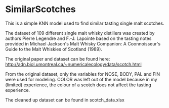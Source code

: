 # SimilarScotches

This is a simple KNN model used to find similar tasting single malt scotches. 

The dataset of 109 different single malt whisky distillers was created by authors Pierre Legendre and F.-J. Lapointe based on the tasting notes provided in Michael Jackson's Malt Whisky Companion: A Coonnoisseur's Guide to the Malt Whiskies of Scotland (1989). 

The original paper and dataset can be found here:
http://adn.biol.umontreal.ca/~numericalecology/data/scotch.html

From the original dataset, only the variables for NOSE, BODY, PAL and FIN were used for modeling. 
COLOR was left out of the model because in my (limited) experience, the colour of a scotch does not affect the tasting experience. 

The cleaned up dataset can be found in scotch_data.xlsx